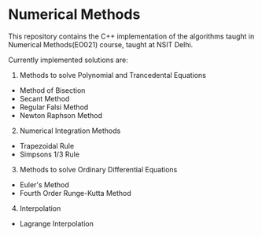 # Numerical Methods

This repository contains the C++ implementation of the algorithms taught in Numerical Methods(EO021) course, taught at NSIT Delhi.

Currently implemented solutions are:

1. Methods to solve Polynomial and Trancedental Equations
  * Method of Bisection
  * Secant Method
  * Regular Falsi Method
  * Newton Raphson Method
2. Numerical Integration Methods
  * Trapezoidal Rule
  * Simpsons 1/3 Rule
3. Methods to solve Ordinary Differential Equations
  * Euler's Method
  * Fourth Order Runge-Kutta Method
4. Interpolation
  * Lagrange Interpolation
